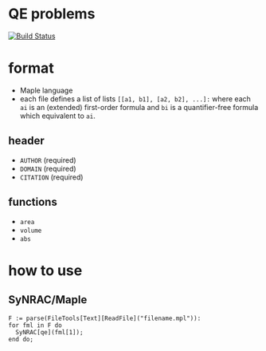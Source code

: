 QE problems
===========

[![Build Status](https://travis-ci.org/hiwane/qe_problems.svg)](https://travis-ci.org/hiwane/qe_problems)

# format

- Maple language
- each file defines a list of lists `[[a1, b1], [a2, b2], ...]:`
where each `ai` is an (extended) first-order formula and
`bi` is a quantifier-free formula which equivalent to `ai`.

## header

- `AUTHOR` (required)
- `DOMAIN` (required)
- `CITATION` (required)

## functions

- `area`
- `volume`
- `abs`

# how to use

## SyNRAC/Maple

```maple
F := parse(FileTools[Text][ReadFile]("filename.mpl")):
for fml in F do
  SyNRAC[qe](fml[1]);
end do;
```

